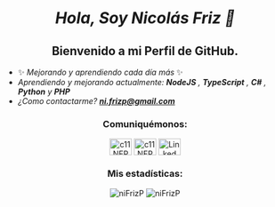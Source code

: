 <h1 align="center">
  <p><em> Hola, Soy Nicolás Friz 👋 </em></p>
</h1>
<h3 align="center">

</h3>
<h2 align="center"> Bienvenido a mi Perfil de GitHub.</h2>

- ✨ _Mejorando y aprendiendo cada día más_ ✨
- _Aprendiendo y mejorando actualmente: **NodeJS** , **TypeScript** , **C#** , **Python** y **PHP**_
- _¿Como contactarme? **ni.frizp@gmail.com**_

<h3 align="center">Comuniquémonos:</h3>
<p align="center">
  <a href="https://twitter.com/c11nfp" target="blank"><img align="center" src="https://raw.githubusercontent.com/rahuldkjain/github-profile-readme-generator/master/src/images/icons/Social/twitter.svg" alt="c11NFP" height="30" width="40" /></a>
  <a href="https://instagram.com/c11nfp" target="blank"><img align="center" src="https://raw.githubusercontent.com/rahuldkjain/github-profile-readme-generator/master/src/images/icons/Social/instagram.svg" alt="c11NFP" height="30" width="40" /></a>
  <a href="https://www.linkedin.com/in/nicolasfrizpereira/" target="blank"><img align="center" src="https://raw.githubusercontent.com/rahuldkjain/github-profile-readme-generator/888aff31e1d26dd2a6acf6afebbc34970aeb0118/src/images/icons/Social/linked-in-alt.svg" alt="Linked in" height="30" width="40" /></a>
</p>

<h3 align="center">Mis estadísticas:</h3>
<p align="center">
<img  src="https://github-readme-stats.vercel.app/api/top-langs?username=niFrizP&langs_count=8&layout=compact&theme=tokyonight&locale=es&include_all_commits=true&count_private=true" alt="niFrizP" />
<img  src="https://github-readme-stats.vercel.app/api?username=niFrizP&count_private=true&show_icons=true&theme=tokyonight&locale=es&include_all_commits=true&count_private=true" alt="niFrizP" />
</p>


              

<!--
**niFrizP/niFrizP** is a ✨ _special_ ✨ repository because its `README.md` (this file) appears on your GitHub profile.




Here are some ideas to get you started:

- 🔭 I’m currently working on ...
- 🌱 I’m currently learning ...
- 👯 I’m looking to collaborate on ...
- 🤔 I’m looking for help with ...
- 💬 Ask me about ...
- 📫 How to reach me: ...
- 😄 Pronouns: ...
- ⚡ Fun fact: ...
-->

